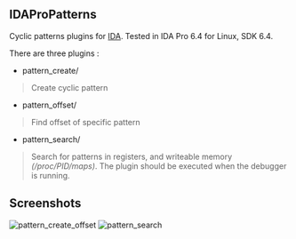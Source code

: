 IDAProPatterns
---------------
Cyclic patterns plugins for [IDA]. Tested in IDA Pro 6.4 for Linux, SDK 6.4.

There are three plugins :

- pattern_create/
> Create cyclic pattern

- pattern_offset/
> Find offset of specific pattern

- pattern_search/
> Search for patterns in registers, and writeable memory *(/proc/PID/maps)*. The plugin should be executed when the debugger is running.


Screenshots
------------
![pattern_create_offset](https://raw.github.com/q6r/IDAProPatterns/master/screenshots/1.png)
![pattern_search](https://raw.github.com/q6r/IDAProPatterns/master/screenshots/2.png)

[IDA]: https://www.hex-rays.com/index.shtml
